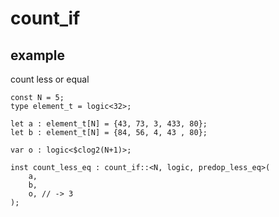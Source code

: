 # count_if


## example

count less or equal 
```
const N = 5;
type element_t = logic<32>;

let a : element_t[N] = {43, 73, 3, 433, 80};
let b : element_t[N] = {84, 56, 4, 43 , 80};

var o : logic<$clog2(N+1)>;

inst count_less_eq : count_if::<N, logic, predop_less_eq>(
    a,
    b,
    o, // -> 3
);

```